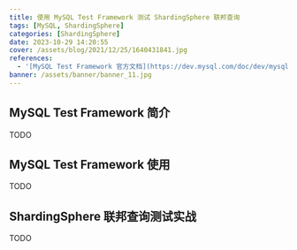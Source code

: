```yaml
---
title: 使用 MySQL Test Framework 测试 ShardingSphere 联邦查询
tags: [MySQL, ShardingSphere]
categories: [ShardingSphere]
date: 2023-10-29 14:20:55
cover: /assets/blog/2021/12/25/1640431841.jpg
references:
  - '[MySQL Test Framework 官方文档](https://dev.mysql.com/doc/dev/mysql-server/latest/PAGE_MYSQL_TEST_RUN.html)'
banner: /assets/banner/banner_11.jpg
---
```


## MySQL Test Framework 简介

TODO

## MySQL Test Framework 使用

TODO

## ShardingSphere 联邦查询测试实战

TODO

